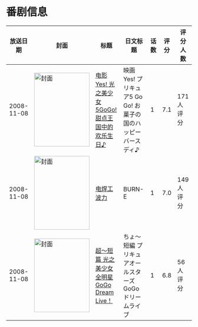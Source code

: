 # 番剧信息

|放送日期|封面|标题|日文标题|话数|评分|评分人数|
|---|---|---|---|---|---|---|
|2008-11-08|<img src="//lain.bgm.tv/pic/cover/c/12/ce/4421_a0yl2.jpg" alt="封面" style="width:150px;height:200px;object-fit:cover;">|[电影 Yes! 光之美少女5GoGo! 甜点王国中的欢乐生日♪](https://bangumi.tv/subject/4421)|映画 Yes! プリキュア5 Go Go! お菓子の国のハッピーバースディ♪|1|7.1|171人评分|
|2008-11-08|<img src="//lain.bgm.tv/pic/cover/c/ab/08/108016_9w99C.jpg" alt="封面" style="width:150px;height:200px;object-fit:cover;">|[电焊工波力](https://bangumi.tv/subject/108016)|BURN-E|1|7.0|149人评分|
|2008-11-08|<img src="//lain.bgm.tv/pic/cover/c/69/1b/144211_Ez1WZ.jpg" alt="封面" style="width:150px;height:200px;object-fit:cover;">|[超～短篇 光之美少女全明星 GoGo Dream Live！](https://bangumi.tv/subject/144211)|ちょ〜短編 プリキュアオールスターズ GoGoドリームライブ|1|6.8|56人评分|
